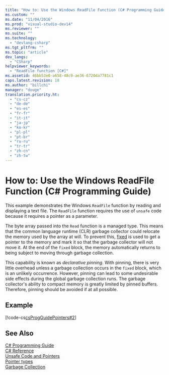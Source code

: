 ```yaml
---
title: "How to: Use the Windows ReadFile Function (C# Programming Guide) | Microsoft Docs"
ms.custom: ""
ms.date: "11/04/2016"
ms.prod: "visual-studio-dev14"
ms.reviewer: ""
ms.suite: ""
ms.technology: 
  - "devlang-csharp"
ms.tgt_pltfrm: ""
ms.topic: "article"
dev_langs: 
  - "CSharp"
helpviewer_keywords: 
  - "ReadFile function [C#]"
ms.assetid: 46bb53e0-a658-48c9-ae36-6720da7781c1
caps.latest.revision: 18
ms.author: "billchi"
manager: "douge"
translation.priority.ht: 
  - "cs-cz"
  - "de-de"
  - "es-es"
  - "fr-fr"
  - "it-it"
  - "ja-jp"
  - "ko-kr"
  - "pl-pl"
  - "pt-br"
  - "ru-ru"
  - "tr-tr"
  - "zh-cn"
  - "zh-tw"
---
```

# How to: Use the Windows ReadFile Function (C# Programming Guide)
This example demonstrates the Windows `ReadFile` function by reading and displaying a text file. The `ReadFile` function requires the use of `unsafe` code because it requires a pointer as a parameter.  
  
 The byte array passed into the `Read` function is a managed type. This means that the common language runtime (CLR) garbage collector could relocate the memory used by the array at will. To prevent this, [fixed](/dotnet/csharp/language-reference/keywords/fixed-statement) is used to get a pointer to the memory and mark it so that the garbage collector will not move it. At the end of the `fixed` block, the memory automatically returns to being subject to moving through garbage collection.  
  
 This capability is known as *declarative pinning*. With pinning, there is very little overhead unless a garbage collection occurs in the `fixed` block, which is an unlikely occurrence. However, pinning can lead to some undesirable side effects during the global garbage collection runs. The garbage collector's ability to compact memory is greatly limited by pinned buffers. Therefore, pinning should be avoided if at all possible.  
  
## Example  
 [!code-cs[csProgGuidePointers#2](../misc/codesnippet/CSharp/how-to-use-the-windows-readfile-function-csharp-programming-guide_1.cs)]  
  
## See Also  
 [C# Programming Guide](/dotnet/csharp/programming-guide/index)   
 [C# Reference](/dotnet/csharp/language-reference/index)   
 [Unsafe Code and Pointers](/dotnet/csharp/programming-guide/unsafe-code-pointers/index)   
 [Pointer types](/dotnet/csharp/programming-guide/unsafe-code-pointers/pointer-types)   
 [Garbage Collection](../Topic/Garbage%20Collection.md)